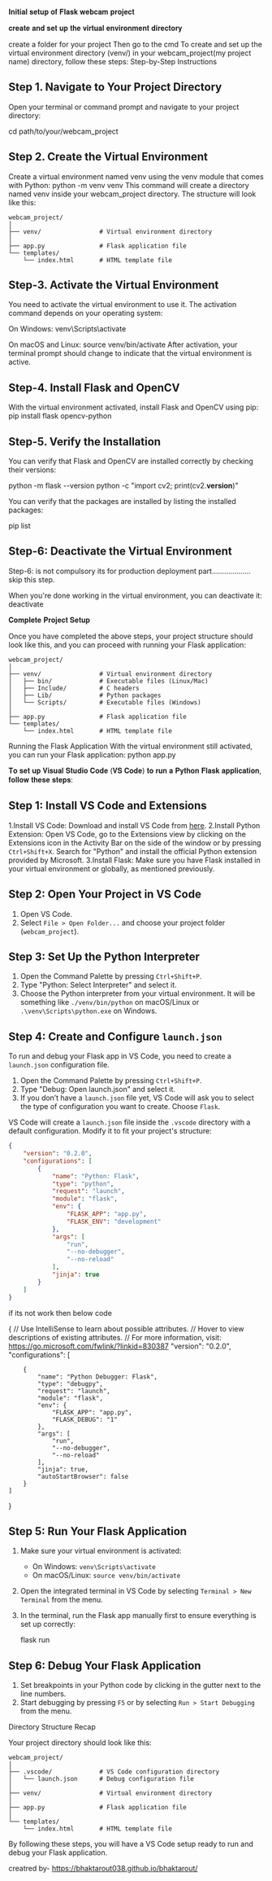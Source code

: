 𝐈𝐧𝐢𝐭𝐢𝐚𝐥 𝐬𝐞𝐭𝐮𝐩 𝐨𝐟 𝐅𝐥𝐚𝐬𝐤 𝐰𝐞𝐛𝐜𝐚𝐦 𝐩𝐫𝐨𝐣𝐞𝐜𝐭

𝐜𝐫𝐞𝐚𝐭𝐞 𝐚𝐧𝐝 𝐬𝐞𝐭 𝐮𝐩 𝐭𝐡𝐞 𝐯𝐢𝐫𝐭𝐮𝐚𝐥 𝐞𝐧𝐯𝐢𝐫𝐨𝐧𝐦𝐞𝐧𝐭 𝐝𝐢𝐫𝐞𝐜𝐭𝐨𝐫𝐲

create a folder for your project
Then go to the cmd 
To create and set up the virtual environment directory (venv/) in your webcam_project(my project name) directory, follow these steps:
Step-by-Step Instructions

Step 1. Navigate to Your Project Directory
-----------------------------------------
Open your terminal or command prompt and navigate to your project directory:

cd path/to/your/webcam_project

Step 2. Create the Virtual Environment
-----------------------------------------
Create a virtual environment named venv using the venv module that comes with Python:
python -m venv venv
This command will create a directory named venv inside your webcam_project directory. The structure will look like this:

```
webcam_project/
│
├── venv/                # Virtual environment directory
│
├── app.py               # Flask application file
└── templates/
    └── index.html       # HTML template file
```
    
Step-3. Activate the Virtual Environment
-----------------------------------------
You need to activate the virtual environment to use it. The activation command depends on your operating system:

On Windows:
venv\Scripts\activate

On macOS and Linux:
source venv/bin/activate
After activation, your terminal prompt should change to indicate that the virtual environment is active.

Step-4. Install Flask and OpenCV
-------------------------------------
With the virtual environment activated, install Flask and OpenCV using pip:
pip install flask opencv-python

Step-5. Verify the Installation
----------------------------------
You can verify that Flask and OpenCV are installed correctly by checking their versions:

python -m flask --version
python -c "import cv2; print(cv2.__version__)"


You can verify that the packages are installed by listing the installed packages:

pip list

Step-6: Deactivate the Virtual Environment
------------------------------------------

Step-6: is not compulsory its for production deployment part................... skip this step.

When you're done working in the virtual environment, you can deactivate it:
deactivate


𝐂𝐨𝐦𝐩𝐥𝐞𝐭𝐞 𝐏𝐫𝐨𝐣𝐞𝐜𝐭 𝐒𝐞𝐭𝐮𝐩

Once you have completed the above steps, your project structure should look like this, and you can proceed with running your Flask application:
```
webcam_project/
│
├── venv/                # Virtual environment directory
│   ├── bin/             # Executable files (Linux/Mac)
│   ├── Include/         # C headers
│   ├── Lib/             # Python packages
│   └── Scripts/         # Executable files (Windows)
│
├── app.py               # Flask application file
└── templates/
    └── index.html       # HTML template file
```
Running the Flask Application
With the virtual environment still activated, you can run your Flask application:
python app.py


𝐓𝐨 𝐬𝐞𝐭 𝐮𝐩 𝐕𝐢𝐬𝐮𝐚𝐥 𝐒𝐭𝐮𝐝𝐢𝐨 𝐂𝐨𝐝𝐞 (𝐕𝐒 𝐂𝐨𝐝𝐞) 𝐭𝐨 𝐫𝐮𝐧 𝐚 𝐏𝐲𝐭𝐡𝐨𝐧 𝐅𝐥𝐚𝐬𝐤 𝐚𝐩𝐩𝐥𝐢𝐜𝐚𝐭𝐢𝐨𝐧, 𝐟𝐨𝐥𝐥𝐨𝐰 𝐭𝐡𝐞𝐬𝐞 𝐬𝐭𝐞𝐩𝐬:

Step 1: Install VS Code and Extensions
---------------------------------------

1.Install VS Code: Download and install VS Code from [here](https://code.visualstudio.com/).
2.Install Python Extension: Open VS Code, go to the Extensions view by clicking on the Extensions icon in the Activity Bar on the side of the window or by pressing `Ctrl+Shift+X`. Search for "Python" and install the official Python extension provided by Microsoft.
3.Install Flask: Make sure you have Flask installed in your virtual environment or globally, as mentioned previously.

Step 2: Open Your Project in VS Code
---------------------------------------

1. Open VS Code.
2. Select `File > Open Folder...` and choose your project folder (`webcam_project`).

Step 3: Set Up the Python Interpreter
-----------------------------------------

1. Open the Command Palette by pressing `Ctrl+Shift+P`.
2. Type "Python: Select Interpreter" and select it.
3. Choose the Python interpreter from your virtual environment. It will be something like `./venv/bin/python` on macOS/Linux or `.\venv\Scripts\python.exe` on Windows.

Step 4: Create and Configure `launch.json`
-------------------------------------------------

To run and debug your Flask app in VS Code, you need to create a `launch.json` configuration file.

1. Open the Command Palette by pressing `Ctrl+Shift+P`.
2. Type "Debug: Open launch.json" and select it.
3. If you don’t have a `launch.json` file yet, VS Code will ask you to select the type of configuration you want to create. Choose `Flask`.

VS Code will create a `launch.json` file inside the `.vscode` directory with a default configuration. Modify it to fit your project's structure:

```json
{
    "version": "0.2.0",
    "configurations": [
        {
            "name": "Python: Flask",
            "type": "python",
            "request": "launch",
            "module": "flask",
            "env": {
                "FLASK_APP": "app.py",
                "FLASK_ENV": "development"
            },
            "args": [
                "run",
                "--no-debugger",
                "--no-reload"
            ],
            "jinja": true
        }
    ]
}
```
if its not work then below code

{
    // Use IntelliSense to learn about possible attributes.
    // Hover to view descriptions of existing attributes.
    // For more information, visit: https://go.microsoft.com/fwlink/?linkid=830387
    "version": "0.2.0",
    "configurations": [
        
        {
            "name": "Python Debugger: Flask",
            "type": "debugpy",
            "request": "launch",
            "module": "flask",
            "env": {
                "FLASK_APP": "app.py",
                "FLASK_DEBUG": "1"
            },
            "args": [
                "run",
                "--no-debugger",
                "--no-reload"
            ],
            "jinja": true,
            "autoStartBrowser": false
        }
    ]
}

Step 5: Run Your Flask Application
---------------------------------------

1. Make sure your virtual environment is activated:
   - On Windows: `venv\Scripts\activate`
   - On macOS/Linux: `source venv/bin/activate`
2. Open the integrated terminal in VS Code by selecting `Terminal > New Terminal` from the menu.
3. In the terminal, run the Flask app manually first to ensure everything is set up correctly:

   flask run


Step 6: Debug Your Flask Application
-----------------------------------------

1. Set breakpoints in your Python code by clicking in the gutter next to the line numbers.
2. Start debugging by pressing `F5` or by selecting `Run > Start Debugging` from the menu.

Directory Structure Recap

Your project directory should look like this:

```
webcam_project/
│
├── .vscode/             # VS Code configuration directory
│   └── launch.json      # Debug configuration file
│
├── venv/                # Virtual environment directory
│
├── app.py               # Flask application file
│
└── templates/
    └── index.html       # HTML template file
```

By following these steps, you will have a VS Code setup ready to run and debug your Flask application.

creatred by- https://bhaktarout038.github.io/bhaktarout/
             
